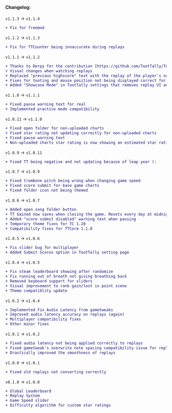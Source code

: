 #### Changelog:

`v1.1.3` -> `v1.1.4`

```diff
+ Fix for freemod
```

`v1.1.2` -> `v1.1.3`

```diff
+ Fix for TTCounter being innaccurate during replays
```

`v1.1.1` -> `v1.1.2`

```diff
+ Thanks to Derpy for the contribution [https://github.com/TootTally/TootTallyLeaderboard/pull/2]
+ Visual changes when watching replays
+ Replaced "previous highscore" text with the replay of the player's name
+ Fixes for tooting and mouse position not being displayed correct for trombackgrounds while watching replays
+ Added "Showcase Mode" in TootTally settings that removes replay UI and mouse cursor during replays
```

`v1.1.0` -> `v1.1.1`

```diff
+ Fixed pause warning text for real
+ Implemented practice mode compatibility
```

`v1.0.11` -> `v1.1.0`

```diff
+ Fixed open folder for non-uploaded charts
+ Fixed star rating not updating correctly for non-uploaded charts
+ Fixed pause warning text
+ Non-uploaded charts star rating is now showing an estimated star rating value
```

`v1.0.9` -> `v1.0.11`

```diff
+ Fixed TT being negative and not updating because of leap year (:
```

`v1.0.7` -> `v1.0.9`

```diff
+ Fixed trombone pitch being wrong when changing game speed
+ Fixed score submit for base game charts
+ Fixed folder icon not being themed
```

`v1.0.6` -> `v1.0.7`

```diff
+ Added open song folder button
+ TT Gained now saves when closing the game. Resets every day at midnight local time.
+ Added "score submit disabled" warning text when pausing
+ Temporary theme fixes for TC 1.20
+ Compatibility fixes for TTCore 1.1.0
```

`v1.0.5` -> `v1.0.6`

```diff
+ Fix slider bug for multiplayer
+ Added Submit Scores option in TootTally setting page
```

`v1.0.4` -> `v1.0.5`

```diff
+ Fix steam leaderboard showing after randomize
+ Fix running out of breath not giving breathing back
+ Removed keyboard support for sliders
+ Visual improvement to rank gain/lost in point scene
+ Theme compatiblity update
```

`v1.0.2` -> `v1.0.4`

```diff
+ Implemented Fix Audio Latency from gametweaks
+ Improved audio latency accuracy on replays (again)
+ Multiplayer compatibility fixes
+ Other minor fixes
```

`v1.0.1` -> `v1.0.2`

```diff
+ Fixed audio latency not being applied correctly to replays
+ Fixed gametweak's overwrite note spacing compatibility issue for replays
+ Drastically improved the smoothness of replays
```

`v1.0.0` -> `v1.0.1`

```diff
+ Fixed old replays not converting correctly
```

`v0.1.0` -> `v1.0.0`

```diff
+ Global Leaderboard
+ Replay System
+ Game Speed slider
+ Difficulty algorithm for custom star ratings
```
